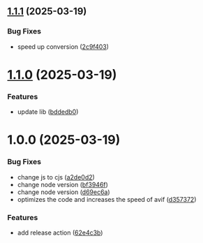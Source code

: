 ## [1.1.1](https://github.com/alexeycorr/image-minify-converter/compare/v1.1.0...v1.1.1) (2025-03-19)


### Bug Fixes

* speed up conversion ([2c9f403](https://github.com/alexeycorr/image-minify-converter/commit/2c9f403f1c96d4ec64379c4e07acd3793ad6e208))

# [1.1.0](https://github.com/alexeycorr/image-minify-converter/compare/v1.0.0...v1.1.0) (2025-03-19)


### Features

* update lib ([bddedb0](https://github.com/alexeycorr/image-minify-converter/commit/bddedb025cdfb9a80a21d9c2aa0156ba0f05c2e0))

# 1.0.0 (2025-03-19)


### Bug Fixes

* change js to cjs ([a2de0d2](https://github.com/alexeycorr/image-minify-converter/commit/a2de0d217528ff5635976701803242cb2276e570))
* change node version ([bf3946f](https://github.com/alexeycorr/image-minify-converter/commit/bf3946fcd360b6bc5e37b63c3a79bea54ab5cf41))
* change node version ([d69ec6a](https://github.com/alexeycorr/image-minify-converter/commit/d69ec6a819ed48b6a6f1fae26bd8be30b8b61d4d))
* optimizes the code and increases the speed of avif ([d357372](https://github.com/alexeycorr/image-minify-converter/commit/d357372db22aa274f480ce5454278865f2dd797d))


### Features

* add release action ([62e4c3b](https://github.com/alexeycorr/image-minify-converter/commit/62e4c3b1c34e9ec233cd6abc3d5ade8214ac5228))
